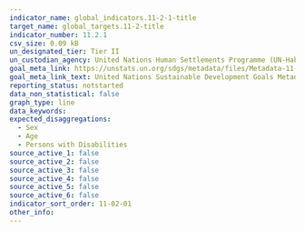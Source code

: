 ```yaml
---
indicator_name: global_indicators.11-2-1-title
target_name: global_targets.11-2-title
indicator_number: 11.2.1
csv_size: 0.09 kB
un_designated_tier: Tier II
un_custodian_agency: United Nations Human Settlements Programme (UN-Habitat)
goal_meta_link: https://unstats.un.org/sdgs/metadata/files/Metadata-11-02-01.pdf
goal_meta_link_text: United Nations Sustainable Development Goals Metadata (PDF 247 KB)
reporting_status: notstarted
data_non_statistical: false
graph_type: line
data_keywords:  
expected_disaggregations:
  - Sex
  - Age
  - Persons with Disabilities
source_active_1: false
source_active_2: false
source_active_3: false
source_active_4: false
source_active_5: false
source_active_6: false
indicator_sort_order: 11-02-01
other_info: 
---
```

